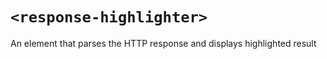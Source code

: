 # `<response-highlighter>`

An element that parses the HTTP response and displays highlighted result
